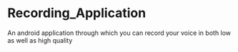 # Recording_Application
An android application through which you can record your voice in both low as well as high quality
